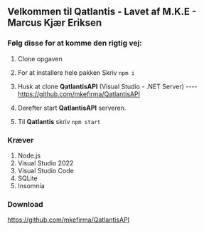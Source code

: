 ## Velkommen til Qatlantis - Lavet af M.K.E - Marcus Kjær Eriksen

### Følg disse for at komme den rigtig vej:

1. Clone opgaven

2. For at installere hele pakken
Skriv `npm i`

3. Husk at clone **QatlantisAPI** (Visual Studio - .NET Server) ---- https://github.com/mkefirma/QatlantisAPI

4. Derefter start **QatlantisAPI** serveren.

5. Til **Qatlantis** skriv `npm start`

### Kræver
1. Node.js
2. Visual Studio 2022
3. Visual Studio Code
4. SQLite
5. Insomnia

### Download
https://github.com/mkefirma/QatlantisAPI
